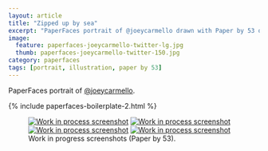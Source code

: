 ```yaml
---
layout: article
title: "Zipped up by sea"
excerpt: "PaperFaces portrait of @joeycarmello drawn with Paper by 53 on an iPad."
image: 
  feature: paperfaces-joeycarmello-twitter-lg.jpg
  thumb: paperfaces-joeycarmello-twitter-150.jpg
category: paperfaces
tags: [portrait, illustration, paper by 53]
---
```


PaperFaces portrait of <a href="http://twitter.com/joeycarmello">@joeycarmello</a>.

{% include paperfaces-boilerplate-2.html %}

<figure class="half">
	<a href="{{ site.url }}/images/paperfaces-joeycarmello-process-1-lg.jpg"><img src="{{ site.url }}/images/paperfaces-joeycarmello-process-1-600.jpg" alt="Work in process screenshot"></a>
	<a href="{{ site.url }}/images/paperfaces-joeycarmello-process-2-lg.jpg"><img src="{{ site.url }}/images/paperfaces-joeycarmello-process-2-600.jpg" alt="Work in process screenshot"></a>
	<a href="{{ site.url }}/images/paperfaces-joeycarmello-process-3-lg.jpg"><img src="{{ site.url }}/images/paperfaces-joeycarmello-process-3-600.jpg" alt="Work in process screenshot"></a>
	<a href="{{ site.url }}/images/paperfaces-joeycarmello-process-4-lg.jpg"><img src="{{ site.url }}/images/paperfaces-joeycarmello-process-4-600.jpg" alt="Work in process screenshot"></a>
	<figcaption>Work in progress screenshots (Paper by 53).</figcaption>
</figure>